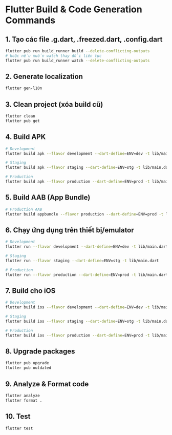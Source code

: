 # Flutter Build & Code Generation Commands

## 1. Tạo các file .g.dart, .freezed.dart, .config.dart

```bash
flutter pub run build_runner build --delete-conflicting-outputs
# hoặc nếu muốn watch thay đổi liên tục
flutter pub run build_runner watch --delete-conflicting-outputs
```

## 2. Generate localization

```bash
flutter gen-l10n
```

## 3. Clean project (xóa build cũ)

```bash
flutter clean
flutter pub get
```

## 4. Build APK

```bash
# Development
flutter build apk --flavor development --dart-define=ENV=dev -t lib/main.dart

# Staging
flutter build apk --flavor staging --dart-define=ENV=stg -t lib/main.dart

# Production
flutter build apk --flavor production --dart-define=ENV=prod -t lib/main.dart
```

## 5. Build AAB (App Bundle)

```bash
# Production AAB
flutter build appbundle --flavor production --dart-define=ENV=prod -t lib/main.dart

```

## 6. Chạy ứng dụng trên thiết bị/emulator

```bash
# Development
flutter run --flavor development --dart-define=ENV=dev -t lib/main.dart

# Staging
flutter run --flavor staging --dart-define=ENV=stg -t lib/main.dart

# Production
flutter run --flavor production --dart-define=ENV=prod -t lib/main.dart
```

## 7. Build cho iOS

```bash
# Development
flutter build ios --flavor development --dart-define=ENV=dev -t lib/main.dart

# Staging
flutter build ios --flavor staging --dart-define=ENV=stg -t lib/main.dart

# Production
flutter build ios --flavor production --dart-define=ENV=prod -t lib/main.dart
```

## 8. Upgrade packages

```bash
flutter pub upgrade
flutter pub outdated
```

## 9. Analyze & Format code

```bash
flutter analyze
flutter format .
```

## 10. Test

```bash
flutter test
```
